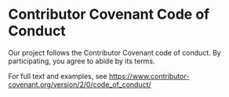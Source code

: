 # Contributor Covenant Code of Conduct

Our project follows the Contributor Covenant code of conduct. By participating, you agree to abide by its terms.

For full text and examples, see https://www.contributor-covenant.org/version/2/0/code_of_conduct/
